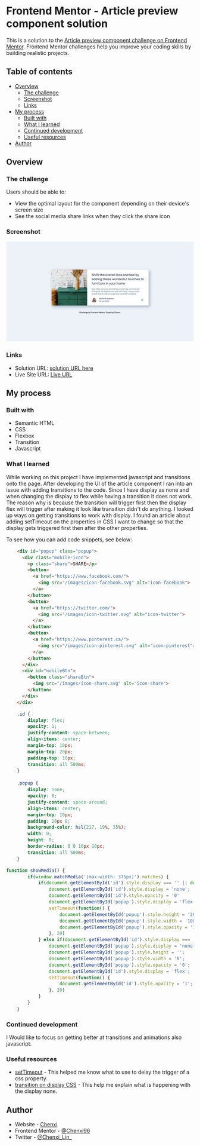 # Frontend Mentor - Article preview component solution

This is a solution to the [Article preview component challenge on Frontend Mentor](https://www.frontendmentor.io/challenges/article-preview-component-dYBN_pYFT). Frontend Mentor challenges help you improve your coding skills by building realistic projects. 

## Table of contents

- [Overview](#overview)
  - [The challenge](#the-challenge)
  - [Screenshot](#screenshot)
  - [Links](#links)
- [My process](#my-process)
  - [Built with](#built-with)
  - [What I learned](#what-i-learned)
  - [Continued development](#continued-development)
  - [Useful resources](#useful-resources)
- [Author](#author)


## Overview

### The challenge

Users should be able to:

- View the optimal layout for the component depending on their device's screen size
- See the social media share links when they click the share icon

### Screenshot

![](/images/127.0.0.1_5500_%20(1).png)

### Links

- Solution URL: [solution URL here](https://github.com/Chenxi96/ArticlePreview)
- Live Site URL: [Live URL](https://endearing-griffin-689d45.netlify.app/)

## My process

### Built with

- Semantic HTML
- CSS
- Flexbox
- Transition
- Javascript


### What I learned

While working on this project I have implemented javascript and transitions onto the page. After developing the UI of the article component I ran into an issue with adding transitions to the code. Since I have display as none and when changing the display to flex while having a transition it does not work. The reason why is because the transition will trigger first then the display flex will trigger after making it look like transition didn't do anything. I looked up ways on getting transitions to work with display. I found an article about adding setTimeout on the properties in CSS I want to change so that the display gets triggered first then after the other properties.

To see how you can add code snippets, see below:

```html
    <div id="popup" class="popup">
      <div class="mobile-icon">
        <p class="share">SHARE</p>
        <button>
          <a href="https://www.facebook.com/">
            <img src="/images/icon-facebook.svg" alt="icon-facebook">
          </a>
        </button>
        <button>
          <a href="https://twitter.com/">
            <img src="/images/icon-twitter.svg" alt="icon-twitter">
          </a>
        </button>
        <button>
          <a href="https://www.pinterest.ca/">
            <img src="/images/icon-pinterest.svg" alt="icon-pinterest">
          </a>
        </button>
      </div>
      <div id="mobileBtn">
        <button class="shareBtn">
          <img src="/images/icon-share.svg" alt="icon-share">
        </button>
      </div>
    </div>
```
```css
    .id {
        display: flex;
        opacity: 1;
        justify-content: space-between;
        align-items: center;
        margin-top: 10px;
        margin-top: 20px;
        padding-top: 10px;
        transition: all 500ms;
    }

    .popup {
        display: none;
        opacity: 0;
        justify-content: space-around;
        align-items: center;
        margin-top: 10px;
        padding: 20px 0;
        background-color: hsl(217, 19%, 35%);
        width: 0;
        height: 0;
        border-radius: 0 0 10px 10px;
        transition: all 500ms;
    }
```
```js
function showMedia() {
        if(window.matchMedia('(max-width: 375px)').matches) {
            if(document.getElementById('id').style.display === '' || document.getElementById('id').style.display === 'flex') {
                document.getElementById('id').style.display = 'none';
                document.getElementById('id').style.opacity = '0'
                document.getElementById('popup').style.display = 'flex';
                setTimeout(function() {
                    document.getElementById('popup').style.height = '20%';
                    document.getElementById('popup').style.width = '100%';
                    document.getElementById('popup').style.opacity = '1';
                }, 20)
            } else if(document.getElementById('id').style.display === 'none') {
                document.getElementById('popup').style.display = 'none';
                document.getElementById('popup').style.height = '';
                document.getElementById('popup').style.width = '0';
                document.getElementById('popup').style.opacity = '0';
                document.getElementById('id').style.display = 'flex';
                setTimeout(function() {
                    document.getElementById('id').style.opacity = '1';
                }, 20)
            }
        }
    }

```


### Continued development

I Would like to focus on getting better at transitions and animations also javascript.


### Useful resources

- [setTimeout](https://www.w3schools.com/jsref/met_win_settimeout.asp) - This helped me know what to use to delay the trigger of a css property.
- [transition on display CSS](https://www.impressivewebs.com/animate-display-block-none/) - This help me explain what is happening with the display none.

## Author

- Website - [Chenxi](https://my-portfolio-vert-xi-14.vercel.app/)
- Frontend Mentor - [@Chenxi96](https://www.frontendmentor.io/profile/Chenxi96)
- Twitter - [@Chenxi_Lin_](https://www.twitter.com/Chenxi_Lin_)

